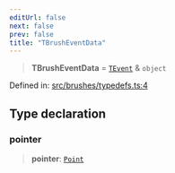 ```yaml
---
editUrl: false
next: false
prev: false
title: "TBrushEventData"
---
```


> **TBrushEventData** = [`TEvent`](/api/interfaces/tevent/) & `object`

Defined in: [src/brushes/typedefs.ts:4](https://github.com/fabricjs/fabric.js/blob/e114448a1bce9b68a3e1bba337bc0c83a35c1aa5/src/brushes/typedefs.ts#L4)

## Type declaration

### pointer

> **pointer**: [`Point`](/api/classes/point/)
